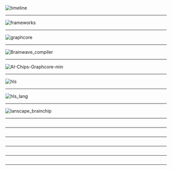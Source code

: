 ![timeline](https://github.com/gopala-kr/a-week-in-wild-ai/blob/master/12-ai-hardware-compilers/comp/timeline.PNG)

-----------

![frameworks](https://github.com/gopala-kr/a-week-in-wild-ai/blob/master/12-ai-hardware-compilers/comp/frameworks.PNG)

-----------
![graphcore](https://github.com/gopala-kr/a-week-in-wild-ai/blob/master/12-ai-hardware-compilers/comp/graphcore.PNG)

-----------
![Brainwave_compiler](https://github.com/gopala-kr/a-week-in-wild-ai/blob/master/12-ai-hardware-compilers/comp/Brainwave_compiler.PNG)

-----------
![AI-Chips-Graphcore-min](https://cdn.nanalyze.com/uploads/2017/05/AI-Chips-Graphcore-min.jpg)

-----------
![hls](https://github.com/gopala-kr/a-week-in-wild-ai/blob/master/12-ai-hardware-compilers/comp/hls.PNG)

-----------
![hls_lang](https://github.com/gopala-kr/a-week-in-wild-ai/blob/master/12-ai-hardware-compilers/comp/hls_lang.PNG)

-----------
![lanscape_brainchip](https://github.com/gopala-kr/a-week-in-wild-ai/blob/master/12-ai-hardware-compilers/comp/lanscape_brainchip.PNG)

-----------
![]()

-----------
![]()

-----------
![]()

-----------
![]()

-----------
![]()

-----------


